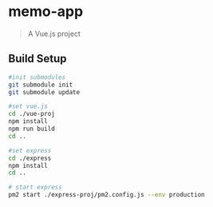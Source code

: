 # memo-app

> A Vue.js project

## Build Setup

``` bash
#init submodules
git submodule init
git submodule update

#set vue.js
cd ./vue-proj
npm install
npm run build
cd ..

#set express
cd ./express
npm install
cd ..

# start express
pm2 start ./express-proj/pm2.config.js --env production
